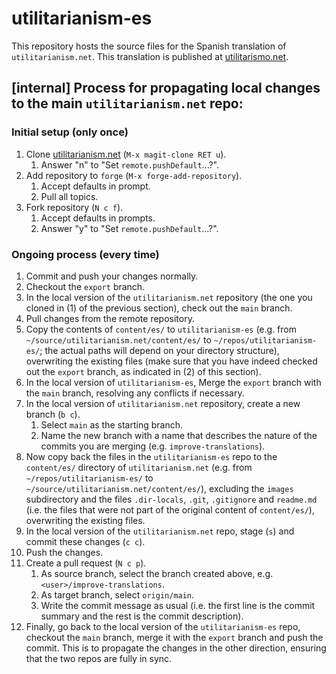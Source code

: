 # utilitarianism-es

This repository hosts the source files for the Spanish translation of `utilitarianism.net`. This translation is published at [utilitarismo.net](https://utilitarismo.net/).

## [internal] Process for propagating local changes to the main `utilitarianism.net` repo:

### Initial setup (only once)

1. Clone [utilitarianism.net](https://github.com/whyboris/utilitarianism.net) (`M-x magit-clone RET u`).
    1. Answer "n" to "Set `remote.pushDefault`...?".
2. Add repository to `forge` (`M-x forge-add-repository`).
    1. Accept defaults in prompt.
    2. Pull all topics.
3. Fork repository (`N c f`).
    1. Accept defaults in prompts.
    2. Answer "y" to "Set `remote.pushDefault`...?".
  
### Ongoing process (every time)

1. Commit and push your changes normally.
2. Checkout the `export` branch.
3. In the local version of the `utilitarianism.net` repository (the one you cloned in (1) of the previous section), check out the `main` branch.
5. Pull changes from the remote repository.
6. Copy the contents of `content/es/` to `utilitarianism-es` (e.g. from `~/source/utilitarianism.net/content/es/` to `~/repos/utilitarianism-es/`; the actual paths will depend on your directory structure), overwriting the existing files (make sure that you have indeed checked out the `export` branch, as indicated in (2) of this section).
7. In the local version of `utilitarianism-es`, Merge the `export` branch with the `main` branch, resolving any conflicts if necessary.
8. In the local version of `utilitarianism.net` repository, create a new branch (`b c`).
    1. Select `main` as the starting branch.
    2. Name the new branch with a name that describes the nature of the commits you are merging (e.g. `improve-translations`).
9. Now copy back the files in the `utilitarianism-es` repo to the `content/es/` directory of `utilitarianism.net` (e.g. from `~/repos/utilitarianism-es/` to `~/source/utilitarianism.net/content/es/`), excluding the `images` subdirectory and the files `.dir-locals`, `.git`, `.gitignore` and `readme.md` (i.e. the files that were not part of the original content of `content/es/`), overwriting the existing files.
10. In the local version of the `utilitarianism.net` repo, stage (`s`) and commit these changes (`c c`).
11. Push the changes.
12. Create a pull request (`N c p`).
    1. As source branch, select the branch created above, e.g. `<user>/improve-translations`.
    2. As target branch, select `origin/main`.
    3. Write the commit message as usual (i.e. the first line is the commit summary and the rest is the commit description).
13. Finally, go back to the local version of the `utilitarianism-es` repo, checkout the `main` branch, merge it with the `export` branch and push the commit. This is to propagate the changes in the other direction, ensuring that the two repos are fully in sync.


<!-- Local Variables: -->
<!-- jinx-languages: "en" -->
<!-- flycheck-languagetool-language: "en" -->
<!-- End: -->
